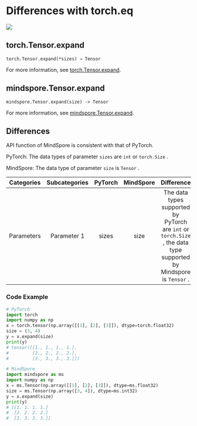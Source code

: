 # Differences with torch.eq

<a href="https://gitee.com/mindspore/docs/blob/master/docs/mindspore/source_en/note/api_mapping/pytorch_diff/expand.md" target="_blank"><img src="https://mindspore-website.obs.cn-north-4.myhuaweicloud.com/website-images/master/resource/_static/logo_source_en.png"></a>

## torch.Tensor.expand

```text
torch.Tensor.expand(*sizes) → Tensor
```

For more information, see [torch.Tensor.expand](https://pytorch.org/docs/1.8.1/tensors.html#torch.Tensor.expand).

## mindspore.Tensor.expand

```text
mindspore.Tensor.expand(size) -> Tensor
```

For more information, see [mindspore.Tensor.expand](https://www.mindspore.cn/docs/en/master/api_python/mindspore/Tensor/mindspore.Tensor.expand.html).

## Differences

API function of MindSpore is consistent with that of PyTorch.

PyTorch: The data types of parameter `sizes` are ``int`` or ``torch.Size`` .

MindSpore: The data type of parameter `size` is ``Tensor`` .

| Categories | Subcategories |PyTorch   | MindSpore | Difference |
| :-:       | :-:           | :-:       | :-:       |:-:        |
|Parameters | Parameter 1   | sizes     | size      | The data types supported by PyTorch are ``int`` or ``torch.Size`` , the data type supported by Mindspore is ``Tensor`` . |

### Code Example

```python
# PyTorch
import torch
import numpy as np
x = torch.tensor(np.array([[1], [2], [3]]), dtype=torch.float32)
size = (3, 4)
y = x.expand(size)
print(y)
# tensor([[1., 1., 1., 1.],
#         [2., 2., 2., 2.],
#         [3., 3., 3., 3.]])

# MindSpore
import mindspore as ms
import numpy as np
x = ms.Tensor(np.array([[1], [2], [3]]), dtype=ms.float32)
size = ms.Tensor(np.array([3, 4]), dtype=ms.int32)
y = x.expand(size)
print(y)
# [[1. 1. 1. 1.]
#  [2. 2. 2. 2.]
#  [3. 3. 3. 3.]]
```
